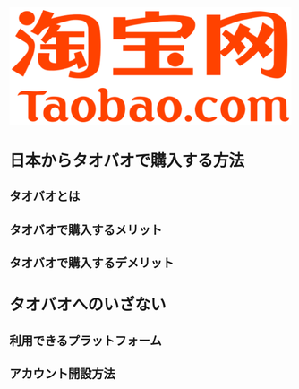 ![タオバオロゴ](/images/taobao_logo.png) 
# 日本からタオバオで購入する方法
## タオバオとは
## タオバオで購入するメリット
## タオバオで購入するデメリット
# タオバオへのいざない
## 利用できるプラットフォーム
## アカウント開設方法
## 